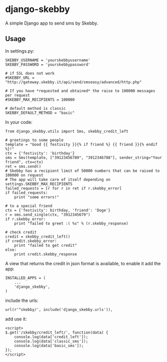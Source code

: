 django-skebby
===================

A simple Django app to send sms by Skebby.

Usage
-----

In settings.py:

    SKEBBY_USERNAME = 'yourskebbyusername'
    SKEBBY_PASSWORD = 'yourskebbypassword'

    # if SSL does not work
    #SKEBBY_URL = "http://gateway.skebby.it/api/send/smseasy/advanced/http.php"

    # If you have *requested and obtained* the raise to 100000 messages per request
    #SKEBBY_MAX_RECIPIENTS = 100000

    # default method is classic
    SKEBBY_DEFAULT_METHOD = "basic"

In your code:

    from django_skebby.utils import Sms, skebby_credit_left

    # greetings to some people
    template = "Good {{ festivity }}{% if friend %} {{ friend }}{% endif %}!"
    ctx = {'festivity': 'birthday'}
    sms = Sms(template, ["39123456789", "3912346788"], sender_string="Your friend", ctx=ctx)
    ret = sms.send()
    # Skebby has a recipient limit of 50000 numbers that can be raised to 100000 on request
    # The app will take care of itself depending on settings.SKEBBY_MAX_RECIPIENTS
    failed_requests = [r for r in ret if r.skebby_error]
    if failed_requests:
        print "some errors!"

    # to a special friend
    ctx = {'festivity': birthday, 'friend': 'Doge'}
    r = sms.send_single(ctx, "3912345679")
    if r.skebby_error:
        print "failed to greet :( %s" % (r.skebby_response)

    # check credit
    credit = skebby_credit_left()
    if credit.skebby_error:
        print "failed to get credit"
    else:
        print credit.skebby_response

A view that returns the credit in json format is available, to enable it add the app:

    INSTALLED_APPS = (
        ...
        'django_skebby',
    )

include the urls:

    url(r'^skebby/', include('django_skebby.urls')),

add use it:

    <script>
    $.get('/skebby/credit_left/', function(data) {
        console.log(data['credit_left']);
        console.log(data['classic_sms']);
        console.log(data['basic_sms']);
    });
    </script>
